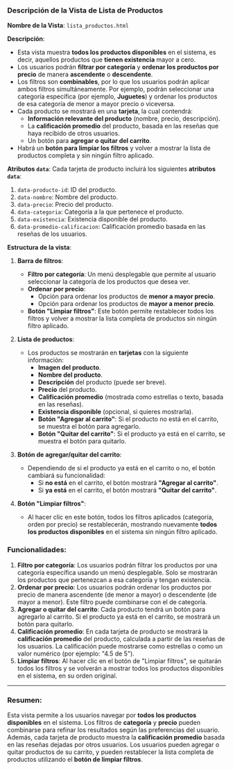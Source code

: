 ### Descripción de la Vista de **Lista de Productos**

**Nombre de la Vista**: `lista_productos.html`

**Descripción**:

- Esta vista muestra **todos los productos disponibles** en el sistema, es decir, aquellos productos que **tienen existencia** mayor a cero.
- Los usuarios podrán **filtrar por categoría** y **ordenar los productos por precio** de manera **ascendente** o **descendente**.
- Los filtros son **combinables**, por lo que los usuarios podrán aplicar ambos filtros simultáneamente. Por ejemplo, podrán seleccionar una categoría específica (por ejemplo, **Juguetes**) y ordenar los productos de esa categoría de menor a mayor precio o viceversa.
- Cada producto se mostrará en una **tarjeta**, la cual contendrá:
  - **Información relevante del producto** (nombre, precio, descripción).
  - La **calificación promedio** del producto, basada en las reseñas que haya recibido de otros usuarios.
  - Un botón para **agregar o quitar del carrito**.
- Habrá un **botón para limpiar los filtros** y volver a mostrar la lista de productos completa y sin ningún filtro aplicado.

**Atributos `data`**:
Cada tarjeta de producto incluirá los siguientes **atributos `data`**:

1. `data-producto-id`: ID del producto.
2. `data-nombre`: Nombre del producto.
3. `data-precio`: Precio del producto.
4. `data-categoria`: Categoría a la que pertenece el producto.
5. `data-existencia`: Existencia disponible del producto.
6. `data-promedio-calificacion`: Calificación promedio basada en las reseñas de los usuarios.

**Estructura de la vista**:

1. **Barra de filtros**:

   - **Filtro por categoría**: Un menú desplegable que permite al usuario seleccionar la categoría de los productos que desea ver.
   - **Ordenar por precio**:
     - Opción para ordenar los productos de **menor a mayor precio**.
     - Opción para ordenar los productos de **mayor a menor precio**.
   - **Botón "Limpiar filtros"**: Este botón permite restablecer todos los filtros y volver a mostrar la lista completa de productos sin ningún filtro aplicado.

2. **Lista de productos**:

   - Los productos se mostrarán en **tarjetas** con la siguiente información:
     - **Imagen del producto**.
     - **Nombre del producto**.
     - **Descripción** del producto (puede ser breve).
     - **Precio** del producto.
     - **Calificación promedio** (mostrada como estrellas o texto, basada en las reseñas).
     - **Existencia disponible** (opcional, si quieres mostrarla).
     - **Botón "Agregar al carrito"**: Si el producto no está en el carrito, se muestra el botón para agregarlo.
     - **Botón "Quitar del carrito"**: Si el producto ya está en el carrito, se muestra el botón para quitarlo.

3. **Botón de agregar/quitar del carrito**:

   - Dependiendo de si el producto ya está en el carrito o no, el botón cambiará su funcionalidad:
     - Si **no está** en el carrito, el botón mostrará **"Agregar al carrito"**.
     - Si **ya está** en el carrito, el botón mostrará **"Quitar del carrito"**.

4. **Botón "Limpiar filtros"**:
   - Al hacer clic en este botón, todos los filtros aplicados (categoría, orden por precio) se restablecerán, mostrando nuevamente **todos los productos disponibles** en el sistema sin ningún filtro aplicado.

### Funcionalidades:

1. **Filtro por categoría**: Los usuarios podrán filtrar los productos por una categoría específica usando un menú desplegable. Solo se mostrarán los productos que pertenezcan a esa categoría y tengan existencia.
2. **Ordenar por precio**: Los usuarios podrán ordenar los productos por precio de manera ascendente (de menor a mayor) o descendente (de mayor a menor). Este filtro puede combinarse con el de categoría.
3. **Agregar o quitar del carrito**: Cada producto tendrá un botón para agregarlo al carrito. Si el producto ya está en el carrito, se mostrará un botón para quitarlo.
4. **Calificación promedio**: En cada tarjeta de producto se mostrará la **calificación promedio** del producto, calculada a partir de las reseñas de los usuarios. La calificación puede mostrarse como estrellas o como un valor numérico (por ejemplo: "4.5 de 5").
5. **Limpiar filtros**: Al hacer clic en el botón de "Limpiar filtros", se quitarán todos los filtros y se volverán a mostrar todos los productos disponibles en el sistema, en su orden original.

---

### Resumen:

Esta vista permite a los usuarios navegar por **todos los productos disponibles** en el sistema. Los filtros de **categoría** y **precio** pueden combinarse para refinar los resultados según las preferencias del usuario. Además, cada tarjeta de producto muestra la **calificación promedio** basada en las reseñas dejadas por otros usuarios. Los usuarios pueden agregar o quitar productos de su carrito, y pueden restablecer la lista completa de productos utilizando el **botón de limpiar filtros**.
